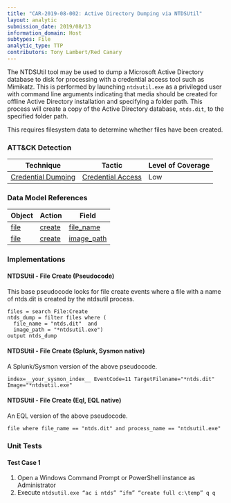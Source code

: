 ```yaml
---
title: "CAR-2019-08-002: Active Directory Dumping via NTDSUtil"
layout: analytic
submission_date: 2019/08/13
information_domain: Host
subtypes: File
analytic_type: TTP
contributors: Tony Lambert/Red Canary
---
```


The NTDSUtil tool may be used to dump a Microsoft Active Directory database to disk for processing with a credential access tool such as Mimikatz. This is performed by launching `ntdsutil.exe` as a privileged user with command line arguments indicating that media should be created for offline Active Directory installation and specifying a folder path. This process will create a copy of the Active Directory database, `ntds.dit`, to the specified folder path.

This requires filesystem data to determine whether files have been created.


### ATT&CK Detection

|Technique|Tactic|Level of Coverage|
|---|---|---|
|[Credential Dumping](https://attack.mitre.org/techniques/T1003/)|[Credential Access](https://attack.mitre.org/tactics/TA0006/)|Low|

### Data Model References

|Object|Action|Field|
|---|---|---|
|[file](/data_model/file) | [create](/data_model/file#create) | [file_name](/data_model/file#file_name) |
|[file](/data_model/file) | [create](/data_model/file#create) | [image_path](/data_model/file#image_path) |


### Implementations

#### NTDSUtil - File Create (Pseudocode)


This base pseudocode looks for file create events where a file with a name of ntds.dit is created by the ntdsutil process.


```
files = search File:Create
ntds_dump = filter files where (
  file_name = "ntds.dit"  and
  image_path = "*ntdsutil.exe")
output ntds_dump
```


#### NTDSUtil - File Create (Splunk, Sysmon native)


A Splunk/Sysmon version of the above pseudocode.


```
index=__your_sysmon_index__ EventCode=11 TargetFilename="*ntds.dit" Image="*ntdsutil.exe"
```


#### NTDSUtil - File Create (Eql, EQL native)


An EQL version of the above pseudocode.


```
file where file_name == "ntds.dit" and process_name == "ntdsutil.exe"
```



### Unit Tests

#### Test Case 1

1. Open a Windows Command Prompt or PowerShell instance as Administrator
2. Execute `ntdsutil.exe “ac i ntds” “ifm” “create full c:\temp” q q`


